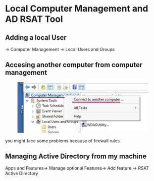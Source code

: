 # Local Computer Management and AD RSAT Tool



## Adding a local User

\-> Computer Management -> Local Users and Groups



## Accesing another computer from computer management

<div align="left">

<figure><img src="../../.gitbook/assets/image (5).png" alt=""><figcaption></figcaption></figure>

</div>

you might face some problems because of firewall rules



## Managing Active Directory from my machine

Apps and Features-> Manage optional Features-> Add feature -> RSAT Active Directory
